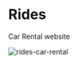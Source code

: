 # Rides

Car Rental website

![rides-car-rental](https://github.com/shadcn-ui/taxonomy/assets/35645733/eb6ccbaf-fa0d-4e94-be64-7eb6268b68b4)
